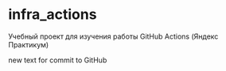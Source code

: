 # infra_actions
Учебный проект для изучения работы GitHub Actions (Яндекс Практикум)

new text for commit to GitHub